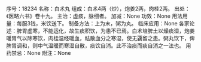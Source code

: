 序号：18234
名称：白术丸
组成：白术4两（炒），炮姜2两，肉桂2两。
出处：《医略六书》卷十九。
主治：虚痰，脉细者。
加减：None
功效：None
用法用量：每服3钱，米饮送下。
制备方法：上为末，粥为丸。
临床应用：None
各家论述：脾胃虚寒，不能运化，故生痰积饮，为患不已焉。白术培脾土以燥痰湿，炮姜暖胃气以除寒饮，肉桂温经暖血，祛散血分之寒湿，使无覊留之患。粥丸饮下，俾脾胃调和，则中气温暖而寒湿自散，痰饮自消。此不治痰而痰自消之一法也。
用药禁忌：None
附注：None
